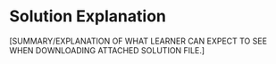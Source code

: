 # Solution Explanation


[SUMMARY/EXPLANATION OF WHAT LEARNER CAN EXPECT TO SEE WHEN DOWNLOADING ATTACHED SOLUTION FILE.]